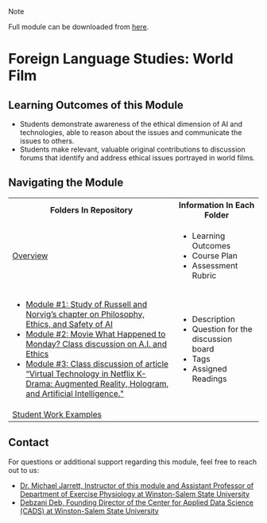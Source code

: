 > [!NOTE]
> Full module can be downloaded from [here](https://github.com/CADS-WSSU/WSSU-AI-Ethics-Modules/blob/main/AI%20in%20Business%20Ethics/AI%20in%20Business%20Ethics%20Module.pdf). 
# Foreign Language Studies: World Film

## Learning Outcomes of this Module

* Students demonstrate awareness of the ethical dimension of AI and technologies, able to reason about the issues and communicate the issues to others.
* Students make relevant, valuable original contributions to discussion forums that identify and address ethical issues portrayed in world films.


## Navigating the Module
<table>
  <tbody>
    <tr>
      <th>Folders In Repository</th>
      <th>Information In Each Folder</th>
    </tr>
    <tr>
      <td><a href="https://github.com/CADS-WSSU/WSSU-AI-Ethics-Modules/tree/main/Responsible%20and%20Ethical%20Use%20of%20AI%20in%20Biomechanics/Overview">Overview</a></td>
      <td>
        <ul>
          <li>Learning Outcomes </li>
          <li>Course Plan</li>
          <li>Assessment Rubric</li>
        </ul>
      </td>
    </tr>
    <tr>
      <td>
        <ul>
          <li><a href="">Module #1: Study of Russell and Norvig’s chapter on Philosophy, Ethics, and Safety of AI</a></li>
          <li><a href="">Module #2: Movie What Happened to Monday? Class discussion on A.I. and Ethics</a></li>
          <li><a href="">Module #3: Class discussion of article “Virtual Technology in Netflix K-Drama: Augmented Reality, Hologram, and Artificial Intelligence."</a></li>
        </ul>
      </td>
      <td>
        <ul>
          <li>Description</li>
          <li>Question for the discussion board</li>
          <li>Tags</li>
          <li>Assigned Readings</li>
        </ul>
      </td>
    </tr>
    <tr>
      <td><a href="">Student Work Examples</a></td>
      <td>
      </td>
    </tr>
  </tbody>
</table>

## Contact
For questions or additional support regarding this module, feel free to reach out to us:
* [Dr. Michael Jarrett, Instructor of this module and Assistant Professor of Department of Exercise Physiology
at Winston-Salem State University](mailto:jarrettms@wssu.edu)
* [Debzani Deb, Founding Director of the Center for Applied Data Science (CADS) at Winston-Salem State University](mailto:debd@wssu.edu)
